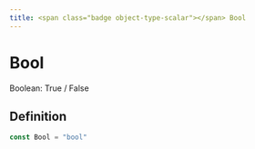 ```yaml
---
title: <span class="badge object-type-scalar"></span> Bool
---
```

# <span class="badge object-type-scalar"></span> Bool

Boolean: True / False

## Definition

```go
const Bool = "bool"
```
